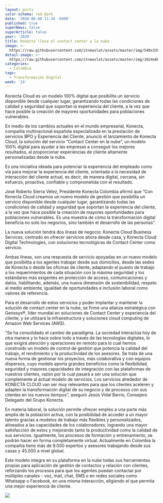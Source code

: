 ```yaml
---
layout: posts
color-schema: red-dark
date: '2020-06-08 11:34 -0400'
published: true
superNews: false
superArticle: false
year: '2020'
title: Konecta lleva el contact center a la nube
image: >-
  https://raw.githubusercontent.com/itnewslat/assets/master/img/540x320/Jose-Sierra-p.jpg
detail-image: >-
  https://raw.githubusercontent.com/itnewslat/assets/master/img/1024x680/Jose-Sierra-g.jpg
categories:
  - Colombia
tags:
  - Transformación Digital
week: '24'
---
```

Konecta Cloud es un modelo 100% digital que posibilita un servicio disponible desde cualquier lugar, garantizando todas las condiciones de calidad y seguridad que soportan la experiencia del cliente, a la vez que hace posible la creación de mayores oportunidades para poblaciones vulnerables.

En medio de los cambios actuales en el mundo empresarial, Konecta, compañía multinacional española especializada en la prestación de servicios BPO y Experiencia del Cliente, anunció el lanzamiento de Konecta Cloud, la solución del servicio “Contact Center en la nube”, un modelo 100% digital para ayudar a las empresas a conseguir los mejores resultados, al proporcionar experiencias de cliente altamente personalizadas desde la nube. 

Es una iniciativa ideada para potenciar la experiencia del empleado como vía para mejorar la experiencia del cliente, orientada a la necesidad de interacción del cliente actual, es decir, de manera digital, cercana, sin esfuerzo, proactiva, confiable y comprometida con el resultado.

José Roberto Sierra Vélez, Presidente Konecta Colombia afirmó que “Con Konecta Cloud creamos un nuevo modelo de gestión que posibilita un servicio disponible desde cualquier lugar, garantizando todas las condiciones de calidad y seguridad que soportan la experiencia del cliente, a la vez que hace posible la creación de mayores oportunidades para poblaciones vulnerables.  Es una muestra de cómo la transformación digital beneficia no solo los negocios, sino también el desarrollo de las personas”.

La nueva solución tendrá dos líneas de negocio: Konecta Cloud Business Services, centrado en ofrecer servicios ahora desde casa, y Konecta Cloud Digital Technologies, con soluciones tecnológicas de Contact Center como servicio. 

Ambas líneas, son una respuesta de servicio apoyadas en un nuevo modelo que posibilita a los agentes trabajar desde sus domicilios, desde las sedes de Konecta o desde las oficinas de cliente, adaptando el puesto de trabajo a los requerimientos de cada situación con la máxima seguridad y los estándares más exigentes en protección de acceso, comunicaciones y datos, habilitando, además, una nueva dimensión de sostenibilidad, respeto al medio ambiente, igualdad de oportunidades e inclusión laboral como valores de referencia.

Para el desarrollo de estos servicios y poder implantar y mantener la solución de contact center en la nube, se firmó una alianza estratégica con Genesys®, líder mundial en soluciones de Contact Center y experiencia del cliente, y se utilizará la infraestructura y soluciones cloud computing de Amazon Web Services (AWS).

 “Se ha consolidado el cambio de paradigma. La sociedad interactúa hoy de otra manera y lo hace sobre todo a través de las tecnologías digitales, lo que exigirá atención y operaciones en remoto para lo cual hemos construido un modelo de control de gestión que potencia la calidad del trabajo, el rendimiento y la productividad de los asesores. Se trata de una nueva forma de gestionar los proyectos, más colaborativa y con equipos dispersos, cuyo modelo aporta grandes beneficios como la flexibilidad, seguridad y mayores capacidades de integración con las plataformas de nuestros clientes, razón por la cual pasará a ser una solución que complemente al actual modelo de servicios. Los servicios alrededor de KONECTA CLOUD van ser muy relevantes para que los clientes aceleren y adapten la transformación digital de su negocio y de procesos con sus clientes en los nuevos tiempos”, aseguró Jesús Vidal Barrio, Consejero Delegado del Grupo Konecta.

En materia laboral, la solución permite ofrecer empleo a una parte más amplia de la población activa, con la posibilidad de acceder a un mayor talento gracias a modelos de trabajo más flexibles y personalizados, alineados a las capacidades de los colaboradores, logrando una mayor satisfacción de estos y mejorando tanto la productividad como la calidad de sus servicios. Igualmente, los procesos de formación y entrenamiento, se podrán hacer en forma completamente virtual. Actualmente en Colombia la compañía tiene más de 9.000 expertos y asesores trabajando desde sus casas y 45.000 a nivel global. 

Este modelo integra en su plataforma en la nube todas sus herramientas propias para aplicación de gestión de contactos y relación con clientes, reforzando los procesos para que los agentes puedan contactar por múltiples canales - voz, mail, chat, SMS o en redes sociales como Whatsapp o Facebook, en una misma interacción, eligiendo el que permita una mejor experiencia de cliente.

<img src="https://tracker.metricool.com/c3po.jpg?hash=56f88a41e39ab42c063cc51676587a04"/>